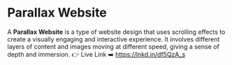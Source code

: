 
# Parallax Website

A **Parallax Website** is a type of website design that uses scrolling effects to create a visually engaging and interactive experience. It involves different layers of content and images moving at different speed, giving a sense of depth and immersion.
👉 Live Link ➡️ https://lnkd.in/df5QzA_s
